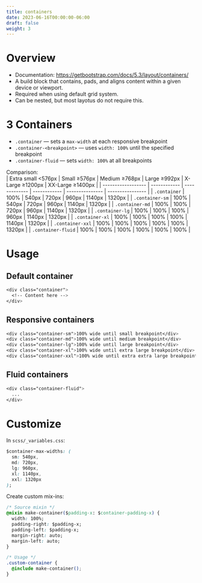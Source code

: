 ```yaml
---
title: containers
date: 2023-06-16T00:00:00-06:00
draft: false
weight: 3
---
```


# Overview
- Documentation: https://getbootstrap.com/docs/5.3/layout/containers/
- A build block that contains, pads, and aligns content within a given device or viewport.
- <o>Required when using default grid system</o>.
- Can be nested, but most layotus do not require this.

# 3 Containers
- `.container` — sets a `max-width` at each responsive breakpoint
- `.container-<breakpoint>` — uses `width: 100%` until the specified breakpoint
- `.container-fluid` — sets `width: 100%` at all breakpoints

Comparison:  
| Extra small <576px | Small ≥576px | Medium ≥768px | Large ≥992px | X-Large ≥1200px | XX-Large ≥1400px |
| ------------------ | ------------ | ------------- | ------------ | --------------- | ---------------- |
| `.container`       | 100%         | 540px         | 720px        | 960px           | 1140px           | 1320px |
| `.container-sm`    | 100%         | 540px         | 720px        | 960px           | 1140px           | 1320px |
| `.container-md`    | 100%         | 100%          | 720px        | 960px           | 1140px           | 1320px |
| `.container-lg`    | 100%         | 100%          | 100%         | 960px           | 1140px           | 1320px |
| `.container-xl`    | 100%         | 100%          | 100%         | 100%            | 1140px           | 1320px |
| `.container-xxl`   | 100%         | 100%          | 100%         | 100%            | 100%             | 1320px |
| `.container-fluid` | 100%         | 100%          | 100%         | 100%            | 100%             | 100%   |

# Usage
## Default container
```css
<div class="container">
  <!-- Content here -->
</div>
```

## Responsive containers
```css
<div class="container-sm">100% wide until small breakpoint</div>
<div class="container-md">100% wide until medium breakpoint</div>
<div class="container-lg">100% wide until large breakpoint</div>
<div class="container-xl">100% wide until extra large breakpoint</div>
<div class="container-xxl">100% wide until extra extra large breakpoint</div>
```

## Fluid containers
```css
<div class="container-fluid">
  ...
</div>
```

# Customize
In `scss/_variables.css`:
```css
$container-max-widths: (
  sm: 540px,
  md: 720px,
  lg: 960px,
  xl: 1140px,
  xxl: 1320px
);
```

Create custom mix-ins:
```css
/* Source mixin */
@mixin make-container($padding-x: $container-padding-x) {
  width: 100%;
  padding-right: $padding-x;
  padding-left: $padding-x;
  margin-right: auto;
  margin-left: auto;
}

/* Usage */
.custom-container {
  @include make-container();
}
```
